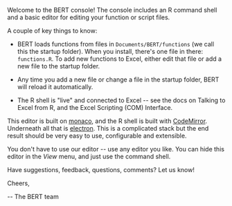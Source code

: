 
Welcome to the BERT console! The console includes an R command shell
and a basic editor for editing your function or script files.

A couple of key things to know:

 * BERT loads functions from files in `Documents/BERT/functions`
   (we call this the startup folder). When you install, there's
   one file in there: `functions.R`. To add new functions to Excel,
   either edit that file or add a new file to the startup folder.
   
 * Any time you add a new file or change a file in the startup 
   folder, BERT will reload it automatically. 

 * The R shell is "live" and connected to Excel -- see the docs on 
   Talking to Excel from R, and the Excel Scripting (COM) Interface.

This editor is built on [monaco][1], and the R shell is built with
[CodeMirror][2].  Underneath all that is [electron][3].  This is a 
complicated stack but the end result should be very easy to use, 
configurable and extensible.  

You don't have to use our editor -- use any editor you like. You
can hide this editor in the *View* menu, and just use the command
shell.

Have suggestions, feedback, questions, comments?  Let us know!  

Cheers,

 -- The BERT team

[1]: https://microsoft.github.io/monaco-editor/
[2]: https://codemirror.net/
[3]: https://electron.atom.io/

